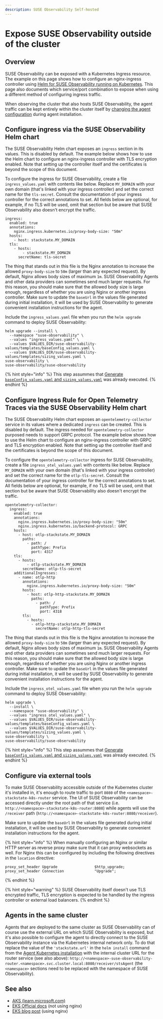 ```yaml
---
description: SUSE Observability Self-hosted
---
```


# Expose SUSE Observability outside of the cluster

## Overview

SUSE Observability can be exposed with a Kubernetes Ingress resource. The example on this page shows how to configure an nginx-ingress controller using [Helm for SUSE Observability running on Kubernetes](ingress.md#configure-ingress-via-the-suse-observability-helm-chart). This page also documents which service/port combination to expose when using a different method of configuring ingress traffic.

When observing the cluster that also hosts SUSE Observability, the agent traffic can be kept entirely within the cluster itself by [changing the agent configuration](./ingress.md#agents-in-the-same-cluster) during agent installation.

## Configure ingress via the SUSE Observability Helm chart

The SUSE Observability Helm chart exposes an `ingress` section in its values. This is disabled by default. The example below shows how to use the Helm chart to configure an nginx-ingress controller with TLS encryption enabled. Note that setting up the controller itself and the certificates is beyond the scope of this document.

To configure the ingress for SUSE Observability, create a file `ingress_values.yaml` with contents like below. Replace `MY_DOMAIN` with your own domain \(that's linked with your ingress controller\) and set the correct name for the `tls-secret`. Consult the documentation of your ingress controller for the correct annotations to set. All fields below are optional, for example, if no TLS will be used, omit that section but be aware that SUSE Observability also doesn't encrypt the traffic.

```text
ingress:
  enabled: true
  annotations:
    nginx.ingress.kubernetes.io/proxy-body-size: "50m"
  hosts:
    - host: stackstate.MY_DOMAIN
  tls:
    - hosts:
        - stackstate.MY_DOMAIN
      secretName: tls-secret
```

The thing that stands out in this file is the Nginx annotation to increase the allowed `proxy-body-size` to `50m` \(larger than any expected request\). By default, Nginx allows body sizes of maximum `1m`. SUSE Observability Agents and other data providers can sometimes send much larger requests. For this reason, you should make sure that the allowed body size is large enough, regardless of whether you are using Nginx or another ingress controller. Make sure to update the `baseUrl` in the values file generated during initial installation, it will be used by SUSE Observability to generate convenient installation instructions for the agent.

Include the `ingress_values.yaml` file when you run the `helm upgrade` command to deploy SUSE Observability:

```text
helm upgrade --install \
  --namespace "suse-observability" \
  --values "ingress_values.yaml" \
  --values $VALUES_DIR/suse-observability-values/templates/baseConfig_values.yaml \
  --values $VALUES_DIR/suse-observability-values/templates/sizing_values.yaml \  
suse-observability \
suse-observability/suse-observability
```

{% hint style="info" %}
This step assummes that [Generate `baseConfig_values.yaml` and `sizing_values.yaml`](./kubernetes_install.md#generate-baseconfig_values.yaml-and-sizing_values.yaml) was already executed.
{% endhint %}


## Configure Ingress Rule for Open Telemetry Traces via the SUSE Observability Helm chart

The SUSE Observability Helm chart exposes an `opentelemetry-collector` service in its values where a dedicated `ingress` can be created. This is disabled by default. The ingress needed for `opentelemetry-collector` purposed needs to support GRPC protocol. The example below shows how to use the Helm chart to configure an nginx-ingress controller with GRPC and  TLS encryption enabled. Note that setting up the controller itself and the certificates is beyond the scope of this document.

To configure the `opentelemetry-collector` ingress for SUSE Observability, create a file `ingress_otel_values.yaml` with contents like below. Replace `MY_DOMAIN` with your own domain \(that's linked with your ingress controller\) and set the correct name for the `otlp-tls-secret`. Consult the documentation of your ingress controller for the correct annotations to set. All fields below are optional, for example, if no TLS will be used, omit that section but be aware that SUSE Observability also doesn't encrypt the traffic.

```text
opentelemetry-collector:
  ingress:
    enabled: true
    annotations:
      nginx.ingress.kubernetes.io/proxy-body-size: "50m"
      nginx.ingress.kubernetes.io/backend-protocol: GRPC
    hosts:
      - host: otlp-stackstate.MY_DOMAIN
        paths:
          - path: /
            pathType: Prefix
            port: 4317
    tls:
      - hosts:
          - otlp-stackstate.MY_DOMAIN
        secretName: otlp-tls-secret
    additionalIngresses:
      - name: otlp-http
        annotations:
          nginx.ingress.kubernetes.io/proxy-body-size: "50m"
        hosts:
          - host: otlp-http-stackstate.MY_DOMAIN        
            paths:
              - path: /
                pathType: Prefix
                port: 4318
        tls:
          - hosts:
            - otlp-http-stackstate.MY_DOMAIN        
              secretName: otlp-http-tls-secret        
```

The thing that stands out in this file is the Nginx annotation to increase the allowed `proxy-body-size` to `50m` \(larger than any expected request\). By default, Nginx allows body sizes of maximum `1m`. SUSE Observability Agents and other data providers can sometimes send much larger requests. For this reason, you should make sure that the allowed body size is large enough, regardless of whether you are using Nginx or another ingress controller. Make sure to update the `baseUrl` in the values file generated during initial installation, it will be used by SUSE Observability to generate convenient installation instructions for the agent.

Include the `ingress_otel_values.yaml` file when you run the `helm upgrade` command to deploy SUSE Observability:

```text
helm upgrade \
  --install \
  --namespace "suse-observability" \
  --values "ingress_otel_values.yaml" \
  --values $VALUES_DIR/suse-observability-values/templates/baseConfig_values.yaml \
  --values $VALUES_DIR/suse-observability-values/templates/sizing_values.yaml \ 
suse-observability \
suse-observability/suse-observability
```

{% hint style="info" %}
This step assummes that [Generate `baseConfig_values.yaml` and `sizing_values.yaml`](./kubernetes_install.md#generate-baseconfig_values.yaml-and-sizing_values.yaml) was already executed.
{% endhint %}

## Configure via external tools

To make SUSE Observability accessible outside of the Kubernetes cluster it's installed in, it's enough to route traffic to port `8080` of the `<namespace>-stackstate-k8s-router` service. The UI of SUSE Observability can be accessed directly under the root path of that service (i.e. `http://<namespace>-stackstate-k8s-router:8080`) while agents will use the `/receiver` path (`http://<namespace>-stackstate-k8s-router:8080/receiver`).

Make sure to update the `baseUrl` in the values file generated during initial installation, it will be used by SUSE Observability to generate convenient installation instructions for the agent.

{% hint style="info" %}
When manually configuring an Nginx or similar HTTP server as reverse proxy make sure that it can proxy websockets as well. For Nginx this can be configured by including the following directives in the `location` directive:

```text
proxy_set_header Upgrade                 $http_upgrade;
proxy_set_header Connection              "Upgrade";
```
{% endhint %}

{% hint style="warning" %}
SUSE Observability itself doesn't use TLS encrypted traffic, TLS encryption is expected to be handled by the ingress controller or external load balancers.
{% endhint %}

## Agents in the same cluster

Agents that are deployed to the same cluster as SUSE Observability can of course use the external URL on which SUSE Observability is exposed, but it's also possible to configure the agent to directly connect to the SUSE Observability instance via the Kubernetes internal network only. To do that replace the value of the `'stackstate.url'` in the `helm install` command from the [Agent Kubernetes installation](../../../k8s-quick-start-guide.md) with the internal cluster URL for the router service (see also above): `http://<namespace>-suse-observability-router.<namespace>.svc.cluster.local:8080/receiver/stsAgent` (the `<namespace>` sections need to be replaced with the namespace of SUSE Observability). 

## See also

* [AKS \(learn.microsoft.com\)](https://learn.microsoft.com/en-us/azure/aks/ingress-tls?tabs=azure-cli)
* [EKS Official docs](https://docs.aws.amazon.com/eks/latest/userguide/alb-ingress.html) \(not using nginx\)
* [EKS blog post](https://aws.amazon.com/blogs/opensource/network-load-balancer-nginx-ingress-controller-eks/) \(using nginx\)

